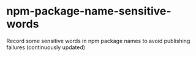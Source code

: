 # npm-package-name-sensitive-words
Record some sensitive words in npm package names to avoid publishing failures (continuously updated)
